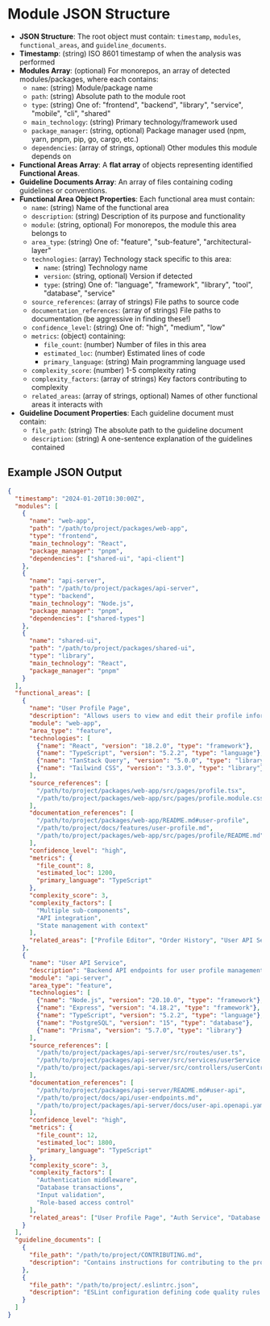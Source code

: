 # Module JSON Structure

*   **JSON Structure**: The root object must contain: `timestamp`, `modules`, `functional_areas`, and `guideline_documents`.
*   **Timestamp**: (string) ISO 8601 timestamp of when the analysis was performed
*   **Modules Array**: (optional) For monorepos, an array of detected modules/packages, where each contains:
    *   `name`: (string) Module/package name
    *   `path`: (string) Absolute path to the module root
    *   `type`: (string) One of: "frontend", "backend", "library", "service", "mobile", "cli", "shared"
    *   `main_technology`: (string) Primary technology/framework used
    *   `package_manager`: (string, optional) Package manager used (npm, yarn, pnpm, pip, go, cargo, etc.)
    *   `dependencies`: (array of strings, optional) Other modules this module depends on
*   **Functional Areas Array**: A **flat array** of objects representing identified **Functional Areas**.
*   **Guideline Documents Array**: An array of files containing coding guidelines or conventions.
*   **Functional Area Object Properties**: Each functional area must contain:
    *   `name`: (string) Name of the functional area
    *   `description`: (string) Description of its purpose and functionality
    *   `module`: (string, optional) For monorepos, the module this area belongs to
    *   `area_type`: (string) One of: "feature", "sub-feature", "architectural-layer"
    *   `technologies`: (array) Technology stack specific to this area:
        *   `name`: (string) Technology name
        *   `version`: (string, optional) Version if detected
        *   `type`: (string) One of: "language", "framework", "library", "tool", "database", "service"
    *   `source_references`: (array of strings) File paths to source code
    *   `documentation_references`: (array of strings) File paths to documentation (be aggressive in finding these!)
    *   `confidence_level`: (string) One of: "high", "medium", "low"
    *   `metrics`: (object) containing:
        *   `file_count`: (number) Number of files in this area
        *   `estimated_loc`: (number) Estimated lines of code
        *   `primary_language`: (string) Main programming language used
    *   `complexity_score`: (number) 1-5 complexity rating
    *   `complexity_factors`: (array of strings) Key factors contributing to complexity
    *   `related_areas`: (array of strings, optional) Names of other functional areas it interacts with
*   **Guideline Document Properties**: Each guideline document must contain:
    *   `file_path`: (string) The absolute path to the guideline document
    *   `description`: (string) A one-sentence explanation of the guidelines contained

## Example JSON Output

```json
{
  "timestamp": "2024-01-20T10:30:00Z",
  "modules": [
    {
      "name": "web-app",
      "path": "/path/to/project/packages/web-app",
      "type": "frontend",
      "main_technology": "React",
      "package_manager": "pnpm",
      "dependencies": ["shared-ui", "api-client"]
    },
    {
      "name": "api-server",
      "path": "/path/to/project/packages/api-server",
      "type": "backend",
      "main_technology": "Node.js",
      "package_manager": "pnpm",
      "dependencies": ["shared-types"]
    },
    {
      "name": "shared-ui",
      "path": "/path/to/project/packages/shared-ui",
      "type": "library",
      "main_technology": "React",
      "package_manager": "pnpm"
    }
  ],
  "functional_areas": [
    {
      "name": "User Profile Page",
      "description": "Allows users to view and edit their profile information. It contains the Profile Editor and Order History components.",
      "module": "web-app",
      "area_type": "feature",
      "technologies": [
        {"name": "React", "version": "18.2.0", "type": "framework"},
        {"name": "TypeScript", "version": "5.2.2", "type": "language"},
        {"name": "TanStack Query", "version": "5.0.0", "type": "library"},
        {"name": "Tailwind CSS", "version": "3.3.0", "type": "library"}
      ],
      "source_references": [
        "/path/to/project/packages/web-app/src/pages/profile.tsx",
        "/path/to/project/packages/web-app/src/pages/profile.module.css"
      ],
      "documentation_references": [
        "/path/to/project/packages/web-app/README.md#user-profile",
        "/path/to/project/docs/features/user-profile.md",
        "/path/to/project/packages/web-app/src/pages/profile/README.md"
      ],
      "confidence_level": "high",
      "metrics": {
        "file_count": 8,
        "estimated_loc": 1200,
        "primary_language": "TypeScript"
      },
      "complexity_score": 3,
      "complexity_factors": [
        "Multiple sub-components",
        "API integration",
        "State management with context"
      ],
      "related_areas": ["Profile Editor", "Order History", "User API Service"]
    },
    {
      "name": "User API Service",
      "description": "Backend API endpoints for user profile management, authentication, and authorization.",
      "module": "api-server",
      "area_type": "feature",
      "technologies": [
        {"name": "Node.js", "version": "20.10.0", "type": "framework"},
        {"name": "Express", "version": "4.18.2", "type": "framework"},
        {"name": "TypeScript", "version": "5.2.2", "type": "language"},
        {"name": "PostgreSQL", "version": "15", "type": "database"},
        {"name": "Prisma", "version": "5.7.0", "type": "library"}
      ],
      "source_references": [
        "/path/to/project/packages/api-server/src/routes/user.ts",
        "/path/to/project/packages/api-server/src/services/userService.ts",
        "/path/to/project/packages/api-server/src/controllers/userController.ts"
      ],
      "documentation_references": [
        "/path/to/project/packages/api-server/README.md#user-api",
        "/path/to/project/docs/api/user-endpoints.md",
        "/path/to/project/packages/api-server/docs/user-api.openapi.yaml"
      ],
      "confidence_level": "high",
      "metrics": {
        "file_count": 12,
        "estimated_loc": 1800,
        "primary_language": "TypeScript"
      },
      "complexity_score": 3,
      "complexity_factors": [
        "Authentication middleware",
        "Database transactions",
        "Input validation",
        "Role-based access control"
      ],
      "related_areas": ["User Profile Page", "Auth Service", "Database Layer"]
    }
  ],
  "guideline_documents": [
    {
      "file_path": "/path/to/project/CONTRIBUTING.md",
      "description": "Contains instructions for contributing to the project, including code style and commit message format."
    },
    {
      "file_path": "/path/to/project/.eslintrc.json",
      "description": "ESLint configuration defining code quality rules and formatting standards."
    }
  ]
}
```